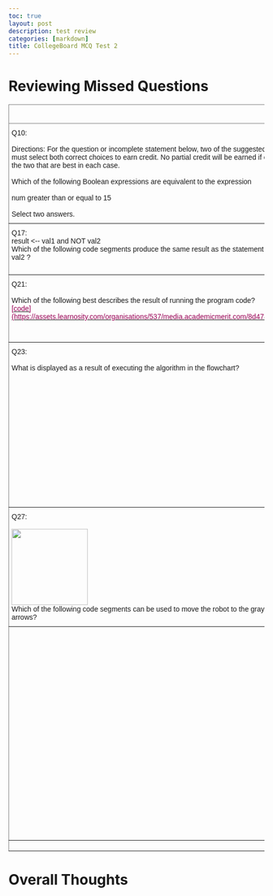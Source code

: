 ```yaml
---
toc: true
layout: post
description: test review 
categories: [markdown]
title: CollegeBoard MCQ Test 2
---
```



# Reviewing Missed Questions
<style type="text/css">
.tg  {border-collapse:collapse;border-spacing:0;}
.tg td{border-color:black;border-style:solid;border-width:1px;font-family:Arial, sans-serif;font-size:14px;
  overflow:hidden;padding:10px 5px;word-break:normal;}
.tg th{border-color:black;border-style:solid;border-width:1px;font-family:Arial, sans-serif;font-size:14px;
  font-weight:normal;overflow:hidden;padding:10px 5px;word-break:normal;}
.tg .tg-0pky{border-color:inherit;text-align:left;vertical-align:top}
</style>
<table class="tg">
<thead>
  <tr>
    <th class="tg-0pky"></th>
    <th class="tg-0pky">My Answer</th>
    <th class="tg-0pky">Correct Answer</th>
    <th class="tg-0pky">Explanation</th>
  </tr>
</thead>
<tbody>
  <tr>
    <td class="tg-0pky">Q10:<br><br>Directions: For the question or incomplete statement below, two of the suggested answers are correct. For this question, you must select both correct choices to earn credit. No partial credit will be earned if only one correct choice is selected. Select the two that are best in each case.<br><br>Which of the following Boolean expressions are equivalent to the expression <br><br>num greater than or equal to 15<br> <br>Select two answers.</td>
    <td class="tg-0pky">B. (num greater than 15) or (num equals 15)</td>
    <td class="tg-0pky">B &amp; <br><br>C. Not (num less than 15)</td>
    <td class="tg-0pky">forgot to select 2 options</td>
  </tr>
  <tr>
    <td class="tg-0pky">Q17:<br>result &lt;-- val1 and NOT val2<br>Which of the following code segments produce the same result as the statement above for all possible values of val1 and val2 ?</td>
    <td class="tg-0pky">A &amp; B</td>
    <td class="tg-0pky">A &amp; D</td>
    <td class="tg-0pky">B doesn't reqire val1 AND val2 to be true, only OR</td>
  </tr>
  <tr>
    <td class="tg-0pky">Q21:<br><br>Which of the following best describes the result of running the program code?<br><a href="https://assets.learnosity.com/organisations/537/media.academicmerit.com/8d478ef4bff02483ceca019c6706680f/original.png"><span style="color:#905">[code](https://assets.learnosity.com/organisations/537/media.academicmerit.com/8d478ef4bff02483ceca019c6706680f/original.png)</span></a></td>
    <td class="tg-0pky">The number 10 is displayed.</td>
    <td class="tg-0pky">Nothing is displayed; the program results in an infinite loop.</td>
    <td class="tg-0pky">i is set to be 1 so everytime it looks, i becomes 1 and never reaches 4. </td>
  </tr>
  <tr>
    <td class="tg-0pky">Q23:<br><br>What is displayed as a result of executing the algorithm in the flowchart?</td>
    <td class="tg-0pky"> 1 2 3 4 </td>
    <td class="tg-0pky">5</td>
    <td class="tg-0pky"> The initial value of count is 1, which is less than 5. The variable count is incremented to 2, then 3, then 4, then 5. At this point the condition count &lt; 5 is false, and the algorithm displays the value 5.</td>
  </tr>
  <tr>
    <td class="tg-0pky">Q27:<br><br><img src="https://assets.learnosity.com/organisations/537/VR113799.g12.png" width="150" height="150"><br>Which of the following code segments can be used to move the robot to the gray square along the path indicated by the arrows?<br></td>
    <td class="tg-0pky"><br><img src="https://assets.learnosity.com/organisations/537/VR113799.g20.png" width="125" height="150"></td>
    <td class="tg-0pky"><img src="https://assets.learnosity.com/organisations/537/VR113799.g18.png" width="125" height="150"></td>
    <td class="tg-0pky">For the robot to end up on the gray square with the INTENDED PATH the second code segement must be implemented</td>
  </tr>
  <tr>
    <td class="tg-0pky"></td>
    <td class="tg-0pky">C &amp; A</td>
    <td class="tg-0pky">C &amp; B<br><br>B: <br>x  ←<br>  4<br><br>y  ←<br>  1<br><br>r  ←<br>  0<br><br>REPEAT 3 TIMES<br><br>{<br><br>r  ←<br>  r + 1<br><br>y  ←<br>  y + 1<br><br>drawCircle(x, y, r)<br><br>}<br></td>
    <td class="tg-0pky"></td>
  </tr>
  <tr>
    <td class="tg-0pky"></td>
    <td class="tg-0pky"></td>
    <td class="tg-0pky"></td>
    <td class="tg-0pky"></td>
  </tr>
</tbody>
</table>

# Overall Thoughts